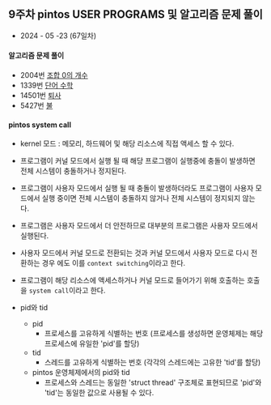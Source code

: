 ## 9주차 pintos USER PROGRAMS 및 알고리즘 문제 풀이

- 2024 - 05 -23 (67일차)    

#### 알고리즘 문제 풀이   
* 2004번 [조합 0의 개수](https://github.com/dongyeoppp/Jungle_TIL/blob/main/jungle_week09/bk_2004.py)   
* 1339번 [단어 수학](https://github.com/dongyeoppp/Jungle_TIL/blob/main/jungle_week09/bk_1339.py)   
* 14501번 [퇴사](https://github.com/dongyeoppp/Jungle_TIL/blob/main/jungle_week09/bk_14501.py)   
* 5427번 [불]()    

#### pintos system call   
* kernel 모드 : 메모리, 하드웨어 및 해당 리소스에 직접 액세스 할 수 있다.   
* 프로그램이 커널 모드에서 실행 될 때 해당 프로그램이 실행중에 충돌이 발생하면 전체 시스템이 충돌하거나 정지된다.   
* 프로그램이 사용자 모드에서 실행 될 때 충돌이 발생하더라도 프로그램이 사용자 모드에서 실행 중이면 전체 시스템이 충돌하지 않거나 전체 시스템이 정지되지 않는다.    
* 프로그램은 사용자 모드에서 더 안전하므로 대부분의 프로그램은 사용자 모드에서 실행된다.   
* 사용자 모드에서 커널 모드로 전환되는 것과 커널 모드에서 사용자 모드로 다시 전환하는 경우 에도 이를  ```context switching```이라고 한다.   
* 프로그램이 해당 리소스에 액세스하거나 커널 모드로 들어가기 위해 호출하는 호출을 ```system call```이라고 한다.   

* pid와 tid   
    * pid   
        * 프로세스를 고유하게 식별하는 번호 (프로세스를 생성하면 운영체제는 해당 프로세스에 유일한 'pid'를 할당)   
    * tid       
        * 스레드를 고유하게 식별하는 번호 (각각의 스레드에는 고유한 'tid'를 할당)   
    * pintos 운영체제에서의 pid와 tid   
        * 프로세스와 스레드는 동일한 'struct thread' 구조체로 표현되므로 'pid'와 'tid'는 동일한 값으로 사용될 수 있다.         

